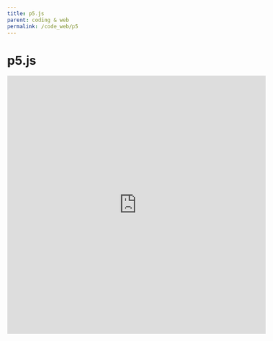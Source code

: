 ```yaml
---
title: p5.js
parent: coding & web
permalink: /code_web/p5
---
```


# p5.js

<iframe src="https://preview.p5js.org/andreaheilrath/embed/MNoA9qN9n" frameborder="0" border="0" cellspacing="0"
        style="border-style: none;width: 600; height: 600"></iframe>

